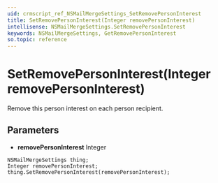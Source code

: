 ```yaml
---
uid: crmscript_ref_NSMailMergeSettings_SetRemovePersonInterest
title: SetRemovePersonInterest(Integer removePersonInterest)
intellisense: NSMailMergeSettings.SetRemovePersonInterest
keywords: NSMailMergeSettings, GetRemovePersonInterest
so.topic: reference
---
```


# SetRemovePersonInterest(Integer removePersonInterest)

Remove this person interest on each person recipient.

## Parameters

* **removePersonInterest** Integer

```crmscript
NSMailMergeSettings thing;
Integer removePersonInterest;
thing.SetRemovePersonInterest(removePersonInterest);
```

